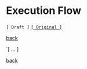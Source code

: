Execution Flow
==============

`[ Draft ]` [`[ Original ]`](execution-flow/README.md)

[back](..)

`[ ... ]

[back](..)


